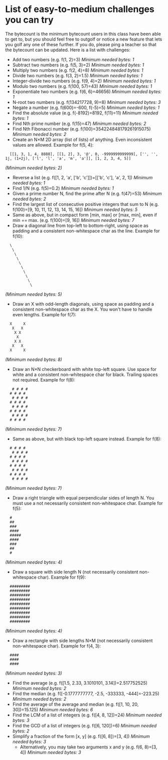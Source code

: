 <!-- NOTE: Code is indented with two spaces, DO NOT remove them! It will break the GitHub Pages rendered output. Those spaces do not appear there, and you're not intended to read the file from here. ;) -->

# List of easy-to-medium challenges you can try

The bytecount is the minimum bytecount users in this class have been able to get to, but you should feel free to outgolf or notice a new feature that lets you golf any one of these further. If you do, please ping a teacher so that the bytecount can be updated. Here is a list with challenges:

+ Add two numbers (e.g. f(1, 2)=3) *Minimum needed bytes: 1*
+ Subtract two numbers (e.g. f(5, 3)=2) *Minimum needed bytes: 1*
+ Multiply two numbers (e.g. f(2, 4)=8) *Minimum needed bytes: 1*
+ Divide two numbers (e.g. f(3, 2)=1.5) *Minimum needed bytes: 1*
+ Integer-divide two numbers (e.g. f(9, 4)=2) *Minimum needed bytes: 1*
+ Modulo two numbers (e.g. f(100, 57)=43) *Minimum needed bytes: 1*
+ Exponentiate two numbers (e.g. f(6, 6)=46656) *Minimum needed bytes: 1*
+ N-root two numbers (e.g. f(134217728, 9)=8) *Minimum needed bytes: 3*
+ Negate a number (e.g. f(600)=-600, f(-5)=5) *Minimum needed bytes: 1*
+ Find the absolute value (e.g. f(-8192)=8192, f(11)=11) *Minimum needed bytes: 1*
+ Find Nth prime number (e.g. f(15)=47) *Minimum needed bytes: 2*
+ Find Nth Fibonacci number (e.g. f(100)=354224848179261915075) *Minimum needed bytes: 2*
+ Create an N×M 2D array (list of lists) of anything. Even inconsistent values are allowed. Example for f(5, 4):
```
  [[1, 3, 1, 4, 8888], [[1, 2], 3, '@', 0, -9999999999999], ['', '', 1j, (1+2j), ['l', 'l', 'a', 'm', 'a']], [1, 2, 3, 4, 5]]
```
*(Minimum needed bytes: 2)*
+ Reverse a list (e.g. f([1, 2, 'a', ['b', 'c']])=[['b', 'c'], 'a', 2, 1]) *Minimum needed bytes: 1*
+ Find 1/N (e.g. f(5)=0.2) *Minimum needed bytes: 1*
+ Given a prime number N, find the prime after N (e.g. f(47)=53) *Minimum needed bytes: 2*
+ Find the largest list of consecutive positive integers that sum to N (e.g. f(100)=[9, 10, 11, 12, 13, 14, 15, 16]) *Minimum needed bytes: 5*
+ Same as above, but in compact form [min, max] or [max, min], even if min == max. (e.g. f(100)=[9, 16]) *Minimum needed bytes: 7*
+ Draw a diagonal line from top-left to bottom-right, using space as padding and a consistent non-whitespace char as the line. Example for f(10):
```
  \
   \
    \
     \
      \
       \
        \
         \
          \
           \
```
*(Minimum needed bytes: 5)*
+ Draw an X with odd-length diagonals, using space as padding and a consistent non-whitespace char as the X. You won't have to handle even lengths. Example for f(7):
```
  X     X
   X   X
    X X
     X
    X X
   X   X
  X     X
```
*(Minimum needed bytes: 8)*
+ Draw an N×N checkerboard with white top-left square. Use space for white and a consistent non-whitespace char for black. Trailing spaces not required. Example for f(8):
```
   # # # #
  # # # #
   # # # #
  # # # #
   # # # #
  # # # #
   # # # #
  # # # #
```
*(Minimum needed bytes: 7)*
+ Same as above, but with black top-left square instead. Example for f(8):
```
  # # # # 
   # # # #
  # # # # 
   # # # #
  # # # # 
   # # # #
  # # # # 
   # # # #
```
*(Minimum needed bytes: 7)*
+ Draw a right triangle with equal perpendicular sides of length N. You must use a not necessarily consistent non-whitespace char. Example for f(5):
```
  #
  ##
  ###
  ####
  #####
  ####
  ###
  ##
  #
```
*(Minimum needed bytes: 4)*
+ Draw a square with side length N (not necessarily consistent non-whitespace char). Example for f(9):
```
  #########
  #########
  #########
  #########
  #########
  #########
  #########
  #########
  #########
```
*(Minimum needed bytes: 4)*
+ Draw a rectangle with side lengths N×M (not necessarily consistent non-whitespace char). Example for f(4, 3):
```
  ####
  ####
  ####
```
*(Minimum needed bytes: 3)*
+ Find the average (e.g. f([1.5, 2.33, 3.1010101, 3.14])=2.517752525) *Minimum needed bytes: 2*
+ Find the median (e.g. f([-0.1777777777, -2.5, -333333, -444]=-223.25) *Minimum needed bytes: 2*
+ Find the average of the average and median (e.g. f([1, 10, 20, 30])=15.125) *Minimum needed bytes: 6*
+ Find the LCM of a list of integers (e.g. f([4, 8, 12])=24) *Minimum needed bytes: 3*
+ Find the GCD of a list of integers (e.g. f([6, 120])=6) *Minimum needed bytes: 2*
+ Simplify a fraction of the form [x, y] (e.g. f([6, 8])=[3, 4]) *Minimum needed bytes: 3*
  + Alternatively, you may take two arguments x and y (e.g. f(6, 8)=[3, 4]) *Minimum needed bytes: 3*
